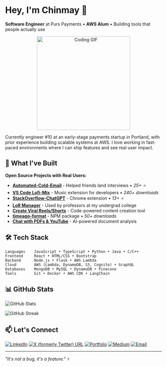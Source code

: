 # Hey, I'm Chinmay 👋

**Software Engineer** at Purs Payments • **AWS Alum** • Building tools that people actually use

<div align="center">
  <img src="https://user-images.githubusercontent.com/74038190/216649417-9acc58df-9186-4132-ad43-819a57babb67.gif" width="300" alt="Coding GIF">
</div>

Currently engineer #10 at an early-stage payments startup in Portland, with prior experience building scalable systems at AWS. I love working in fast-paced environments where I can ship features and see real user impact.

## 🚀 What I've Built

**Open Source Projects with Real Users:**
- **[Automated-Cold-Email](https://github.com/chinmaykhamkar/automate-cold-email)** - Helped friends land interviews • *25+ ⭐*
- **[VS Code Lofi-Mix](https://marketplace.visualstudio.com/items?itemName=chinmaykhamkar.lofi-mix)** - Music extension for developers • *240+ downloads*
- **[StackOverflow-ChatGPT](https://github.com/chinmaykhamkar/chat-gpt-stackoverflow)** - Chrome extension • *13+ ⭐*
- **[LoR Manager](https://github.com/chinmaykhamkar/LoR)** - Used by professors at my undergrad college
- **[Create Viral Reels/Shorts](https://github.com/chinmaykhamkar/viral-reels-saas)** - Code-powered content creation tool
- **[timeago-format](https://www.npmjs.com/package/timeago-format)** - NPM package • *50+ downloads*
- **[Chat with PDFs & YouTube](https://github.com/chinmaykhamkar/youtube-pdf-chatbot)** - AI-powered document analysis


## 🛠️ Tech Stack

```
Languages    JavaScript • TypeScript • Python • Java • C/C++
Frontend     React • HTML/CSS • Bootstrap
Backend      Node.js • Flask • AWS Lambda
Cloud        AWS (Lambda, DynamoDB, S3, Cognito) • GraphQL
Databases    MongoDB • MySQL • DynamoDB • Pinecone
Tools        Git • Docker • AWS CDK • LangChain
```

## 📊 GitHub Stats

![GitHub Stats](https://github-readme-stats.vercel.app/api?username=chinmaykhamkar&show_icons=true&count_private=true&theme=default&hide_border=true)

![GitHub Streak](https://github-readme-streak-stats.herokuapp.com/?user=chinmaykhamkar&theme=default&hide_border=true)

## 📫 Let's Connect

[![LinkedIn](https://img.shields.io/badge/LinkedIn-0077B5?style=flat&logo=linkedin&logoColor=white)](https://www.linkedin.com/in/chinmaykhamkar/)
[![X (formerly Twitter) URL](https://img.shields.io/twitter/url)](https://x.com/chinmaykhamkar9)
[![Portfolio](https://img.shields.io/badge/Portfolio-000000?style=flat&logo=About.me&logoColor=white)](https://chinmaykhamkar-github-io.vercel.app/)
[![Medium](https://img.shields.io/badge/Medium-12100E?style=flat&logo=medium&logoColor=white)](https://medium.com/@khamkarchinmay4)
[![Email](https://img.shields.io/badge/Email-D14836?style=flat&logo=gmail&logoColor=white)](mailto:khamkarchinmay4@gmail.com)

---

*"It's not a bug, it's a feature."* ⚡
